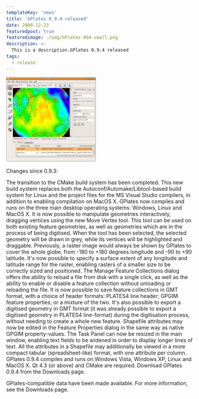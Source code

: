 ```yaml
---
templateKey: 'news'
title: 'GPlates 0.9.4 released'
date: 2008-12-23
featuredpost: true
featuredimage: ./img/GPlates-094-small.png
description: >-
  This is a description.GPlates 0.9.4 released
tags:
  - release
---
```


![GPlates 0.9.4 released](./img/GPlates-094-small.png)

Changes since 0.9.3:

The transition to the CMake build system has been completed. This new build system replaces both the Autoconf/Automake/Libtool-based build system for Linux and the project files for the MS Visual Studio compilers, in addition to enabling compilation on MacOS X.
GPlates now compiles and runs on the three main desktop operating systems: Windows, Linux and MacOS X.
It is now possible to manipulate geometries interactively, dragging vertices using the new Move Vertex tool. This tool can be used on both existing feature geometries, as well as geometries which are in the process of being digitised. When the tool has been selected, the selected geometry will be drawn in grey, while its vertices will be highlighted and draggable.
Previously, a raster image would always be shown by GPlates to cover the whole globe, from -180 to +180 degrees longitude and -90 to +90 latitude. It's now possible to specify a surface extent of any longitude and latitude range for the raster, enabling rasters of a smaller size to be correctly sized and positioned.
The Manage Feature Collections dialog offers the ability to reload a file from disk with a single click, as well as the ability to enable or disable a feature collection without unloading or reloading the file.
It is now possible to save feature collections in GMT format, with a choice of header formats: PLATES4 line header; GPGIM feature properties; or a mixture of the two. It's also possible to export a digitised geometry in GMT format (it was already possible to export a digitised geometry in PLATES4 line-format) during the digitisation process, without needing to create a whole new feature.
Shapefile attributes may now be edited in the Feature Properties dialog in the same way as native GPGIM property-values.
The Task Panel can now be resized in the main window, enabling text fields to be widened in order to display longer lines of text.
All the attributes in a Shapefile may additionally be viewed in a more compact tabular (spreadsheet-like) format, with one attribute per column.
GPlates 0.9.4 compiles and runs on Windows Vista, Windows XP, Linux and MacOS X. Qt 4.3 (or above) and CMake are required. Download GPlates 0.9.4 from the Downloads page.

GPlates-compatible data have been made available. For more information, see the Downloads page.